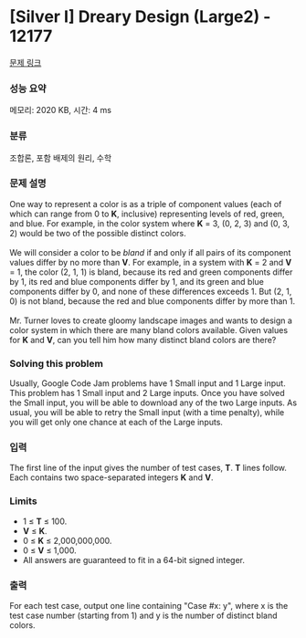 # [Silver I] Dreary Design (Large2) - 12177 

[문제 링크](https://www.acmicpc.net/problem/12177) 

### 성능 요약

메모리: 2020 KB, 시간: 4 ms

### 분류

조합론, 포함 배제의 원리, 수학

### 문제 설명

<p>One way to represent a color is as a triple of component values (each of which can range from 0 to <strong>K</strong>, inclusive) representing levels of red, green, and blue. For example, in the color system where <strong>K</strong> = 3, (0, 2, 3) and (0, 3, 2) would be two of the possible distinct colors.<br>
<br>
We will consider a color to be <em>bland</em> if and only if all pairs of its component values differ by no more than <strong>V</strong>. For example, in a system with <strong>K</strong> = 2 and <strong>V</strong> = 1, the color (2, 1, 1) is bland, because its red and green components differ by 1, its red and blue components differ by 1, and its green and blue components differ by 0, and none of these differences exceeds 1. But (2, 1, 0) is not bland, because the red and blue components differ by more than 1.<br>
<br>
Mr. Turner loves to create gloomy landscape images and wants to design a color system in which there are many bland colors available. Given values for <strong>K</strong> and <strong>V</strong>, can you tell him how many distinct bland colors are there?</p>

<h3>Solving this problem</h3>

<p>Usually, Google Code Jam problems have 1 Small input and 1 Large input. This problem has 1 Small input and 2 Large inputs. Once you have solved the Small input, you will be able to download any of the two Large inputs. As usual, you will be able to retry the Small input (with a time penalty), while you will get only one chance at each of the Large inputs.</p>

### 입력 

 <p>The first line of the input gives the number of test cases, <strong>T</strong>. <strong>T</strong> lines follow. Each contains two space-separated integers <strong>K</strong> and <strong>V</strong>.</p>

<h3>Limits</h3>

<ul>
	<li>1 ≤ <strong>T</strong> ≤ 100.</li>
	<li><strong>V</strong> ≤ <strong>K</strong>.</li>
	<li>0 ≤ <strong>K</strong> ≤ 2,000,000,000.</li>
	<li>0 ≤ <strong>V</strong> ≤ 1,000.</li>
	<li>All answers are guaranteed to fit in a 64-bit signed integer.</li>
</ul>

### 출력 

 <p>For each test case, output one line containing "Case #x: y", where x is the test case number (starting from 1) and y is the number of distinct bland colors.</p>

